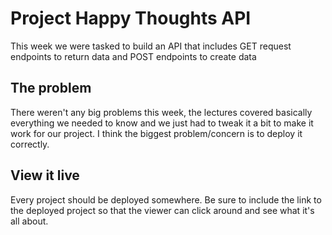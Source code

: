 # Project Happy Thoughts API

This week we were tasked to build an API that includes GET request endpoints to return data and POST endpoints to create data

## The problem

There weren't any big problems this week, the lectures covered basically everything we needed to know and we just had to tweak it a bit to make it work for our project. I think the biggest problem/concern is to deploy it correctly.

## View it live

Every project should be deployed somewhere. Be sure to include the link to the deployed project so that the viewer can click around and see what it's all about.
